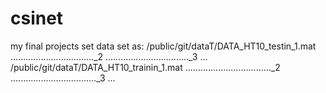 # csinet
my final projects
set data set as:
/public/git/dataT/DATA_HT10_testin_1.mat
................................._2
................................._3
...
/public/git/dataT/DATA_HT10_trainin_1.mat
.................................._2
.................................._3
...
